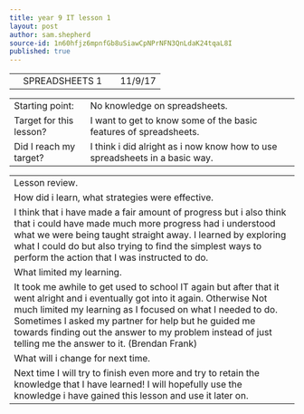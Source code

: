 ```yaml
---
title: year 9 IT lesson 1
layout: post
author: sam.shepherd
source-id: 1n60hfjz6mpnfGb8uSiawCpNPrNFN3QnLdaK24tqaL8I
published: true
---
```

<table>
  <tr>
    <td></td>
    <td>SPREADSHEETS 1</td>
    <td></td>
    <td>11/9/17</td>
  </tr>
</table>


<table>
  <tr>
    <td>Starting point:</td>
    <td>No knowledge on spreadsheets.</td>
  </tr>
  <tr>
    <td>Target for this lesson?</td>
    <td>I want to get to know some of the basic features of spreadsheets.</td>
  </tr>
  <tr>
    <td>Did I reach my target?</td>
    <td>I think i did alright as i now know how to use spreadsheets in a basic way.</td>
  </tr>
</table>


<table>
  <tr>
    <td>Lesson review.</td>
  </tr>
  <tr>
    <td>How did i learn, what strategies were effective.</td>
  </tr>
  <tr>
    <td>I think that i have made a fair amount of progress but i also think that i could have made much more progress had i understood what we were being taught straight away. I learned by exploring what I could do but also trying to find the simplest ways to perform the action that I was instructed to do.</td>
  </tr>
  <tr>
    <td>What limited my learning.</td>
  </tr>
  <tr>
    <td>It took me awhile to get used to school IT again but after that it went alright and i eventually got into it again. Otherwise Not much limited my learning as I focused on what I needed to do. Sometimes I asked my partner for help but he guided me towards finding out the answer to my problem instead of just telling me the answer to it. (Brendan Frank) </td>
  </tr>
  <tr>
    <td>What will i change for next time.</td>
  </tr>
  <tr>
    <td>Next time I will try to finish even more and try to retain the knowledge that I have learned! I will hopefully use the knowledge i have gained this lesson and use it later on.</td>
  </tr>
</table>


